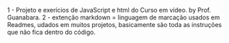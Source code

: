 1 - Projeto e exerícios de JavaScript e html do Curso em vídeo. by Prof. Guanabara.
2 - extenção markdown = linguagem de marcação usados em Readmes, udados em muitos projetos, basicamente são toda as instruções que não fica dentro do código.
